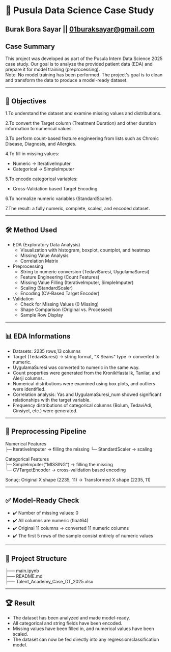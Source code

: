 # 🧠 Pusula Data Science Case Study
Burak Bora Sayar || 01buraksayar@gmail.com
--
## Case Summary  
This project was developed as part of the Pusula Intern Data Science 2025 case study.
Our goal is to analyze the provided patient data (EDA) and prepare it for model training (preprocessing).  
Note: No model training has been performed.
The project's goal is to clean and transform the data to produce a model-ready dataset.

---

## 🎯 Objectives

1.To understand the dataset and examine missing values ​​and distributions.  

2.To convert the Target column (Treatment Duration) and other duration information to numerical values.  

3.To perform count-based feature engineering from lists such as Chronic Disease, Diagnosis, and Allergies.  

4.To fill in missing values:  
  - Numeric → IterativeImputer  
  - Categorical → SimpleImputer  
    
5.To encode categorical variables:  
  - Cross-Validation based Target Encoding  

6.To normalize numeric variables (StandardScaler).  

7.The result: a fully numeric, complete, scaled, and encoded dataset.  

---

## 🛠 Method Used
- EDA (Exploratory Data Analysis)
  - Visualization with histogram, boxplot, countplot, and heatmap
  - Missing Value Analysis
  - Correlation Matrix
- Preprocessing
  - String to numeric conversion (TedaviSuresi, UygulamaSuresi)
  - Feature Engineering (Count Features)
  - Missing Value Filling (IterativeImputer, SimpleImputer)
  - Scaling (StandardScaler)
  - Encoding (CV-Based Target Encoder)
- Validation
  - Check for Missing Values ​​(0 Missing)
  - Shape Comparison (Original vs. Processed)
  - Sample Row Display
 
---
## 📊 EDA Informations
- Datasets: 2235 rows,13 columns
- Target (TedaviSuresi) → string format, "X Seans" type → converted to numeric.
- UygulamaSuresi was converted to numeric in the same way.
- Count properties were generated from the KronikHastalik, Tanilar, and Alerji columns.
- Numerical distributions were examined using box plots, and outliers were identified.
- Correlation analysis: Yas and UygulamaSuresi_num showed significant relationships with the target variable.
- Frequency distributions of categorical columns (Bolum, TedaviAdi, Cinsiyet, etc.) were generated.

---

## 🧹 Preprocessing Pipeline

Numerical Features  
  ├─ IterativeImputer → filling the missing 
  └─ StandardScaler → scaling  

Categorical Features  
  ├─ SimpleImputer("MISSING") → filling the missing  
  └─ CVTargetEncoder → cross-validation based encoding  

Sonuç: Original X shape (2235, 11) → Transformed X shape (2235, 11)

---
## ✅ Model-Ready Check
  - ✔️ Number of missing values: 0
  - ✔️ All columns are numeric (float64)
  - ✔️ Original 11 columns → converted 11 numeric columns
  - ✔️ The first 5 rows of the sample consist entirely of numeric values

---

## 📂 Project Structure

├── main.ipynb   
├── README.md                 
├── Talent_Academy_Case_DT_2025.xlsx           

---

## 🏆 Result
  - The dataset has been analyzed and made model-ready.
  - All categorical and string fields have been encoded.
  - Missing values ​​have been filled in, and numerical values ​​have been scaled.
  - The dataset can now be fed directly into any regression/classification model.


